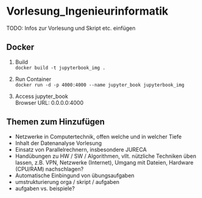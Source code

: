 # Vorlesung_Ingenieurinformatik

TODO: Infos zur Vorlesung und Skript etc. einfügen

## Docker
1. Build  
`docker build -t jupyterbook_img .`

2. Run Container  
`docker run -d -p 4000:4000 --name jupyter_book jupyterbook_img`

3. Access jupyter_book  
Browser URL: 0.0.0.0:4000

## Themen zum Hinzufügen
* Netzwerke in Computertechnik, offen welche und in welcher Tiefe
* Inhalt der Datenanalyse Vorlesung
* Einsatz von Parallelrechnern, insbesondere JURECA
* Handübungen zu HW / SW / Algorithmen, vllt. nützliche Techniken üben lassen, z.B. VPN, Netzwerke (Internet), Umgang mit Dateien, Hardware (CPU/RAM) nachschlagen?
* Automatische Einbingund von übungsaufgaben
* umstrukturierung orga / skript / aufgaben 
* aufgaben vs. beispiele?